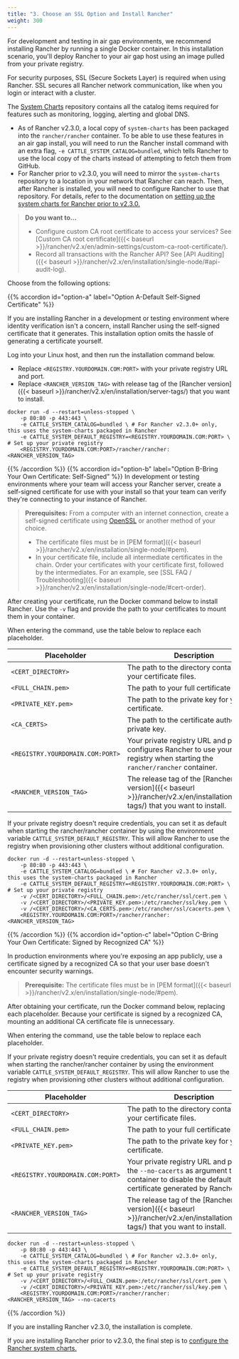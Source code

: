 ```yaml
---
title: "3. Choose an SSL Option and Install Rancher"
weight: 300
---
```


For development and testing in air gap environments, we recommend installing Rancher by running a single Docker container. In this installation scenario, you'll deploy Rancher to your air gap host using an image pulled from your private registry.

For security purposes, SSL (Secure Sockets Layer) is required when using Rancher. SSL secures all Rancher network communication, like when you login or interact with a cluster.

The [System Charts](https://github.com/rancher/system-charts) repository contains all the catalog items required for features such as monitoring, logging, alerting and global DNS.

- As of Rancher v2.3.0, a local copy of `system-charts` has been packaged into the `rancher/rancher` container. To be able to use these features in an air gap install, you will need to run the Rancher install command with an extra flag, `-e CATTLE_SYSTEM_CATALOG=bundled`, which tells Rancher to use the local copy of the charts instead of attempting to fetch them from GitHub.
- For Rancher prior to v2.3.0, you will need to mirror the `system-charts` repository to a location in your network that Rancher can reach. Then, after Rancher is installed, you will need to configure Rancher to use that repository. For details, refer to the documentation on [setting up the system charts for Rancher prior to v2.3.0.]({{<baseurl>}}/rancher/v2.x/en/installation/options/local-system-charts/#setting-up-system-charts-for-rancher-prior-to-v2-3-0)

>**Do you want to...**
>
>- Configure custom CA root certificate to access your services? See [Custom CA root certificate]({{< baseurl >}}/rancher/v2.x/en/admin-settings/custom-ca-root-certificate/).
>- Record all transactions with the Rancher API? See [API Auditing]({{< baseurl >}}/rancher/v2.x/en/installation/single-node/#api-audit-log).

Choose from the following options:

{{% accordion id="option-a" label="Option A-Default Self-Signed Certificate" %}}

If you are installing Rancher in a development or testing environment where identity verification isn't a concern, install Rancher using the self-signed certificate that it generates. This installation option omits the hassle of generating a certificate yourself.

Log into your Linux host, and then run the installation command below.

- Replace `<REGISTRY.YOURDOMAIN.COM:PORT>` with your private registry URL and port.
- Replace `<RANCHER_VERSION_TAG>` with release tag of the [Rancher version]({{< baseurl >}}/rancher/v2.x/en/installation/server-tags/) that you want to install.

```
docker run -d --restart=unless-stopped \
    -p 80:80 -p 443:443 \
    -e CATTLE_SYSTEM_CATALOG=bundled \ # For Rancher v2.3.0+ only, this uses the system-charts packaged in Rancher
    -e CATTLE_SYSTEM_DEFAULT_REGISTRY=<REGISTRY.YOURDOMAIN.COM:PORT> \ # Set up your private registry
    <REGISTRY.YOURDOMAIN.COM:PORT>/rancher/rancher:<RANCHER_VERSION_TAG>
```

{{% /accordion %}}
{{% accordion id="option-b" label="Option B-Bring Your Own Certificate: Self-Signed" %}}
In development or testing environments where your team will access your Rancher server, create a self-signed certificate for use with your install so that your team can verify they're connecting to your instance of Rancher.

>**Prerequisites:**
>From a computer with an internet connection, create a self-signed certificate using [OpenSSL](https://www.openssl.org/) or another method of your choice.
>
>- The certificate files must be in [PEM format]({{< baseurl >}}/rancher/v2.x/en/installation/single-node/#pem).
>- In your certificate file, include all intermediate certificates in the chain. Order your certificates with your certificate first, followed by the intermediates. For an example, see [SSL FAQ / Troubleshooting]({{< baseurl >}}/rancher/v2.x/en/installation/single-node/#cert-order).

After creating your certificate, run the Docker command below to install Rancher. Use the `-v` flag and provide the path to your certificates to mount them in your container.

When entering the command, use the table below to replace each placeholder.

Placeholder | Description
------------|-------------
`<CERT_DIRECTORY>` | The path to the directory containing your certificate files.
`<FULL_CHAIN.pem>` | The path to your full certificate chain.
`<PRIVATE_KEY.pem>` | The path to the private key for your certificate.
`<CA_CERTS>` | The path to the certificate authority's private key.
`<REGISTRY.YOURDOMAIN.COM:PORT>` | Your private registry URL and port. This configures Rancher to use your private registry when starting the `rancher/rancher` container.
`<RANCHER_VERSION_TAG>` | The release tag of the [Rancher version]({{< baseurl >}}/rancher/v2.x/en/installation/server-tags/) that you want to install.

If your private registry doesn't require credentials, you can set it as default when starting the rancher/rancher container by using the environment variable `CATTLE_SYSTEM_DEFAULT_REGISTRY`. This will allow Rancher to use the registry when provisioning other clusters without additional configuration.

```
docker run -d --restart=unless-stopped \
    -p 80:80 -p 443:443 \
    -e CATTLE_SYSTEM_CATALOG=bundled \ # For Rancher v2.3.0+ only, this uses the system-charts packaged in Rancher
    -e CATTLE_SYSTEM_DEFAULT_REGISTRY=<REGISTRY.YOURDOMAIN.COM:PORT> \ # Set up your private registry
    -v /<CERT_DIRECTORY>/<FULL_CHAIN.pem>:/etc/rancher/ssl/cert.pem \
    -v /<CERT_DIRECTORY>/<PRIVATE_KEY.pem>:/etc/rancher/ssl/key.pem \
    -v /<CERT_DIRECTORY>/<CA_CERTS.pem>:/etc/rancher/ssl/cacerts.pem \
    <REGISTRY.YOURDOMAIN.COM:PORT>/rancher/rancher:<RANCHER_VERSION_TAG>
```

{{% /accordion %}}
{{% accordion id="option-c" label="Option C-Bring Your Own Certificate: Signed by Recognized CA" %}}

In production environments where you're exposing an app publicly, use a certificate signed by a recognized CA so that your user base doesn't encounter security warnings.

>**Prerequisite:** The certificate files must be in [PEM format]({{< baseurl >}}/rancher/v2.x/en/installation/single-node/#pem).

After obtaining your certificate, run the Docker command below, replacing each placeholder. Because your certificate is signed by a recognized CA, mounting an additional CA certificate file is unnecessary.

When entering the command, use the table below to replace each placeholder.

If your private registry doesn't require credentials, you can set it as default when starting the rancher/rancher container by using the environment variable `CATTLE_SYSTEM_DEFAULT_REGISTRY`. This will allow Rancher to use the registry when provisioning other clusters without additional configuration.

Placeholder | Description
------------|-------------
`<CERT_DIRECTORY>` | The path to the directory containing your certificate files.
`<FULL_CHAIN.pem>` | The path to your full certificate chain.
`<PRIVATE_KEY.pem>` | The path to the private key for your certificate.
`<REGISTRY.YOURDOMAIN.COM:PORT>` | Your private registry URL and port. Use the `--no-cacerts` as argument to the container to disable the default CA certificate generated by Rancher.
`<RANCHER_VERSION_TAG>` | The release tag of the [Rancher version]({{< baseurl >}}/rancher/v2.x/en/installation/server-tags/) that you want to install.


```
docker run -d --restart=unless-stopped \
    -p 80:80 -p 443:443 \
    -e CATTLE_SYSTEM_CATALOG=bundled \ # For Rancher v2.3.0+ only, this uses the system-charts packaged in Rancher
    -e CATTLE_SYSTEM_DEFAULT_REGISTRY=<REGISTRY.YOURDOMAIN.COM:PORT> \ # Set up your private registry
    -v /<CERT_DIRECTORY>/<FULL_CHAIN.pem>:/etc/rancher/ssl/cert.pem \
    -v /<CERT_DIRECTORY>/<PRIVATE_KEY.pem>:/etc/rancher/ssl/key.pem \
    <REGISTRY.YOURDOMAIN.COM:PORT>/rancher/rancher:<RANCHER_VERSION_TAG> --no-cacerts 
```

{{% /accordion %}}


If you are installing Rancher v2.3.0, the installation is complete.

If you are installing Rancher prior to v2.3.0, the final step is to [configure the Rancher system charts.]({{<baseurl>}}/rancher/v2.x/en/installation/options/local-system-charts/#setting-up-system-charts-for-rancher-prior-to-v2-3-0)

